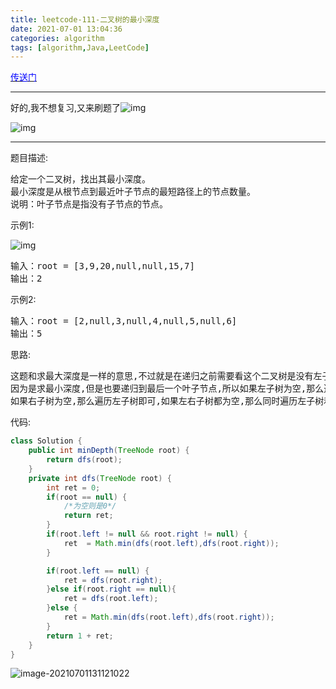 ```yaml
---
title: leetcode-111-二叉树的最小深度
date: 2021-07-01 13:04:36
categories: algorithm
tags: [algorithm,Java,LeetCode]
---
```


[<font color='blue'>传送门</font>](https://leetcode-cn.com/problems/minimum-depth-of-binary-tree/submissions/)

<hr/>

好的,我不想复习,又来刷题了![img](https://gitee.com/cao_ziqiang/img/raw/master/20210701130631.jpg)

![img](https://gitee.com/cao_ziqiang/img/raw/master/20210701130644.jpg)

<hr/>

题目描述:

<pre>
给定一个二叉树，找出其最小深度。
最小深度是从根节点到最近叶子节点的最短路径上的节点数量。
说明：叶子节点是指没有子节点的节点。
</pre>

示例1:

![img](https://gitee.com/cao_ziqiang/img/raw/master/20210701130806.jpeg)

<pre>
输入：root = [3,9,20,null,null,15,7]
输出：2
</pre>

示例2:

<pre>
输入：root = [2,null,3,null,4,null,5,null,6]
输出：5
</pre>

思路:

<pre>
这题和求最大深度是一样的意思,不过就是在递归之前需要看这个二叉树是没有左子树还是没有右子树
因为是求最小深度,但是也要递归到最后一个叶子节点,所以如果左子树为空,那么遍历右子树即可
如果右子树为空,那么遍历左子树即可,如果左右子树都为空,那么同时遍历左子树和右子树,取更小的那个即可
</pre>

代码:

```java
class Solution {
    public int minDepth(TreeNode root) {
        return dfs(root);
    }
    private int dfs(TreeNode root) {
        int ret = 0;
        if(root == null) {
            /*为空则是0*/
            return ret;
        }
        if(root.left != null && root.right != null) {
            ret  = Math.min(dfs(root.left),dfs(root.right));
        }

        if(root.left == null) {
            ret = dfs(root.right);
        }else if(root.right == null){
            ret = dfs(root.left);
        }else {
            ret = Math.min(dfs(root.left),dfs(root.right));
        }
        return 1 + ret;
    }
}
```

![image-20210701131121022](https://gitee.com/cao_ziqiang/img/raw/master/20210701131121.png)

